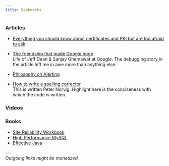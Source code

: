 ```yaml
---
title: Bookmarks
---
```


### Articles
- [Everything you should know about certificates and PKI but are too afraid to ask][pki]

- [The friendship that made Google huge][jeff-sanjay]<br/>
Life of Jeff Dean & Sanjay Ghemawat at Google. The debugging story in the article left me in awe more than anything else.

- [Philosophy on Alerting][alerting-philosophy]<br/>

- [How to write a spelling corrector][spell-correct]<br/>
This is written Peter Norvig. Highlight here is the conciseness with which the code is written.

### Videos

### Books
- [Site Reliability Workbook][sre-workbook]
- [High Performance MySQL][high-perf-mysql]
- [Effective Java][effective-java]

<p>
  ---
  <br/>
  <em>Outgoing links might be monetized.</em>
</p>


[alerting-philosophy]: https://docs.google.com/document/d/199PqyG3UsyXlwieHaqbGiWVa8eMWi8zzAn0YfcApr8Q/preview#heading=h.fs3knmjt7fjy
[jeff-sanjay]: https://www.newyorker.com/magazine/2018/12/10/the-friendship-that-made-google-huge
[pki]: https://smallstep.com/blog/everything-pki.html
[spell-correct]: https://norvig.com/spell-correct.html
[sre-workbook]: https://amzn.to/2BwHWam
[high-perf-mysql]: https://amzn.to/2I6IVne
[effective-java]: https://amzn.to/2Gn8Q8L
